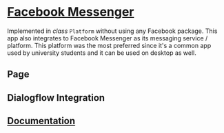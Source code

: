 # [Facebook Messenger](https://developers.facebook.com/products/messenger/)

Implemented in _class_ `Platform` without using any Facebook package. This app also integrates to Facebook Messenger as its messaging service / platform. This platform was the most preferred since it's a common app used by university students and it can be used on desktop as well.


## Page


## Dialogflow Integration


## [Documentation](https://developers.facebook.com/docs/messenger-platform/)